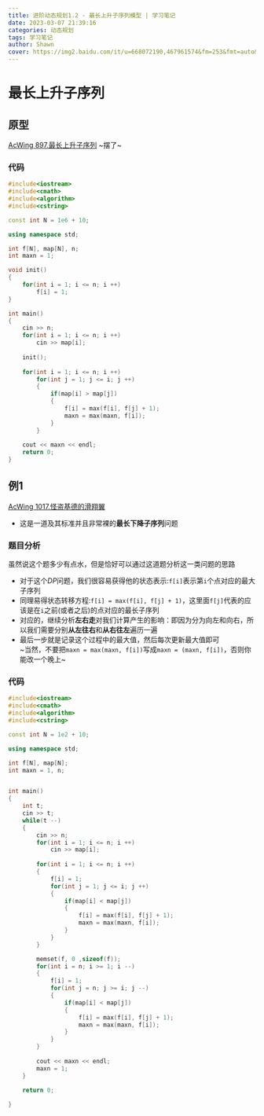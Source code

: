 ```yaml
---
title: 进阶动态规划1.2 - 最长上升子序列模型 | 学习笔记
date: 2023-03-07 21:39:16
categories: 动态规划
tags: 学习笔记
author: Shawn
cover: https://img2.baidu.com/it/u=668072190,467961574&fm=253&fmt=auto&app=120&f=JPEG?w=1198&h=800
---
```

# 最长上升子序列
## 原型
[AcWing 897.最长上升子序列](https://www.acwing.com/problem/content/897/)
~摆了~
### 代码
```c++
#include<iostream>
#include<cmath>
#include<algorithm>
#include<cstring>

const int N = 1e6 + 10;

using namespace std;

int f[N], map[N], n;
int maxn = 1;

void init()
{
    for(int i = 1; i <= n; i ++)
        f[i] = 1;
}

int main()
{
    cin >> n;
    for(int i = 1; i <= n; i ++)
        cin >> map[i];
    
    init();
    
    for(int i = 1; i <= n; i ++)
        for(int j = 1; j <= i; j ++)
        {
            if(map[i] > map[j])
            {
                f[i] = max(f[i], f[j] + 1);
                maxn = max(maxn, f[i]);
            }
        }
        
    cout << maxn << endl;
    return 0;
}
```
## 例1
[AcWing 1017.怪盗基德的滑翔翼](https://www.acwing.com/problem/content/1019/)
+ 这是一道及其标准并且非常裸的**最长下降子序列**问题

### 题目分析
虽然说这个题多少有点水，但是恰好可以通过这道题分析这一类问题的思路
+ 对于这个$DP$问题，我们很容易获得他的状态表示:`f[i]`表示第`i`个点对应的最大子序列
+ 同理易得状态转移方程:`f[i] = max(f[i], f[j] + 1)`，这里面`f[j]`代表的应该是在`i`之前(或者之后)的点对应的最长子序列
+ 对应的，继续分析**左右走**对我们计算产生的影响：即因为分为向左和向右，所以我们需要分别**从左往右**和**从右往左**遍历一遍
+ 最后一步就是记录这个过程中的最大值，然后每次更新最大值即可\
~当然，不要把`maxn = max(maxn, f[i])`写成`maxn = (maxn, f[i])`，否则你能改一个晚上~

### 代码
```c++
#include<iostream>
#include<cmath>
#include<algorithm>
#include<cstring>

const int N = 1e2 + 10;

using namespace std;

int f[N], map[N];
int maxn = 1, n;


int main()
{
    int t;
    cin >> t;
    while(t --)
    {
        cin >> n;
        for(int i = 1; i <= n; i ++)
            cin >> map[i];
            
        for(int i = 1; i <= n; i ++)
        {
            f[i] = 1;
            for(int j = 1; j <= i; j ++)
            {
                if(map[i] < map[j])
                {
                    f[i] = max(f[i], f[j] + 1);
                    maxn = max(maxn, f[i]);
                }
            }
        }

        memset(f, 0 ,sizeof(f));
        for(int i = n; i >= 1; i --)
        {
            f[i] = 1;
            for(int j = n; j >= i; j --)
            {
                if(map[i] < map[j])
                {
                    f[i] = max(f[i], f[j] + 1);
                    maxn = max(maxn, f[i]);
                }
            }
        }
        
        cout << maxn << endl;
        maxn = 1;
    }

    return 0;
    
}
```
